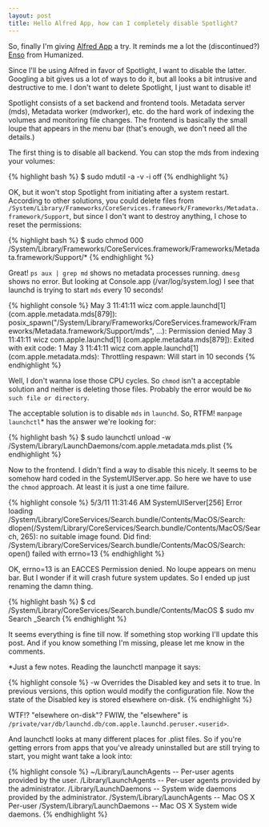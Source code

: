 ```yaml
---
layout: post
title: Hello Alfred App, how can I completely disable Spotlight?
---
```


So, finally I'm giving [Alfred App](http://www.alfredapp.com) a try. It reminds me a lot the (discontinued?) [Enso](http://www.humanized.com/enso/) from Humanized.

Since I'll be using Alfred in favor of Spotlight, I want to disable the latter. Googling a bit gives us a lot of ways to do it, but all looks a bit intrusive and destructive to me. I don't want to delete Spotlight, I just want to disable it!

Spotlight consists of a set backend and frontend tools. Metadata server (mds), Metadata worker (mdworker), etc. do the hard work of indexing the volumes and monitoring file changes. The frontend is basically the small loupe that appears in the menu bar (that's enough, we don't need all the details.)

The first thing is to disable all backend. You can stop the mds from indexing your volumes:

{% highlight bash %}
$ sudo mdutil -a -v -i off
{% endhighlight %}

OK, but it won't stop Spotlight from initiating after a system restart. According to other solutions, you could delete files from `/System/Library/Frameworks/CoreServices.framework/Frameworks/Metadata.framework/Support`, but since I don't want to destroy anything, I chose to reset the permissions:

{% highlight bash %}
$ sudo chmod 000 /System/Library/Frameworks/CoreServices.framework/Frameworks/Metadata.framework/Support/*
{% endhighlight %}

Great! `ps aux | grep md` shows no metadata processes running. `dmesg` shows no error. But looking at Console.app (/var/log/system.log) I see that launchd is trying to start `mds` every 10 seconds! 

{% highlight console %}
May 3 11:41:11 wicz com.apple.launchd[1] (com.apple.metadata.mds[879]): posix_spawn("/System/Library/Frameworks/CoreServices.framework/Frameworks/Metadata.framework/Support/mds", ...): Permission denied
May 3 11:41:11 wicz com.apple.launchd[1] (com.apple.metadata.mds[879]): Exited with exit code: 1
May 3 11:41:11 wicz com.apple.launchd[1] (com.apple.metadata.mds): Throttling respawn: Will start in 10 seconds 
{% endhighlight %}

Well, I don't wanna lose those CPU cycles. So `chmod` isn't a acceptable solution and neither is deleting those files. Probably the error would be `No such file or directory`.

The acceptable solution is to disable `mds` in `launchd`. So, RTFM! `manpage launchctl`* has the answer we're looking for:

{% highlight bash %}
$ sudo launchctl unload -w /System/Library/LaunchDaemons/com.apple.metadata.mds.plist
{% endhighlight %}

Now to the frontend. I didn't find a way to disable this nicely. It seems to be somehow hard coded in the SystemUIServer.app. So here we have to use the `chmod` approach. At least it is just a one time failure.

{% highlight console %}
5/3/11 11:31:46 AM SystemUIServer[256] Error loading /System/Library/CoreServices/Search.bundle/Contents/MacOS/Search: dlopen(/System/Library/CoreServices/Search.bundle/Contents/MacOS/Search, 265): no suitable image found. Did find: /System/Library/CoreServices/Search.bundle/Contents/MacOS/Search: open() failed with errno=13
{% endhighlight %}

OK, errno=13 is an EACCES Permission denied. No loupe appears on menu bar. But I wonder if it will crash future system updates. So I ended up just renaming the damn thing.

{% highlight bash %}
$ cd /System/Library/CoreServices/Search.bundle/Contents/MacOS
$ sudo mv Search _Search
{% endhighlight %}

It seems everything is fine till now. If something stop working I'll update this post. And if you know something I'm missing, please let me know in the comments.

*Just a few notes. Reading the launchctl manpage it says:

{% highlight console %}
-w Overrides the Disabled key and sets it to true. In previous versions, this option would modify the configuration file. Now the state of the Disabled key is stored elsewhere on-disk.
{% endhighlight %}

WTF!? "elsewhere on-disk"? FWIW, the "elsewhere" is `/private/var/db/launchd.db/com.apple.launchd.peruser.<userid>`.

And launchctl looks at many different places for .plist files. So if you're getting errors from apps that you've already uninstalled but are still trying to start, you might want take a look into:


{% highlight console %}
~/Library/LaunchAgents -- Per-user agents provided by the user.
/Library/LaunchAgents -- Per-user agents provided by the administrator.
/Library/LaunchDaemons -- System wide daemons provided by the administrator.
/System/Library/LaunchAgents -- Mac OS X Per-user 
/System/Library/LaunchDaemons -- Mac OS X System wide daemons.
{% endhighlight %}

